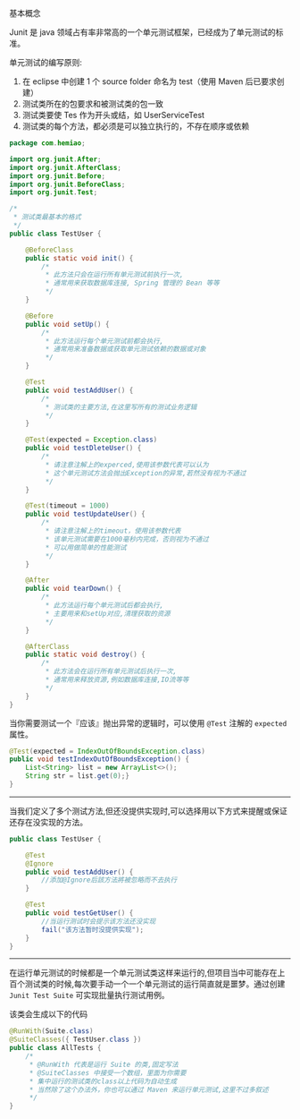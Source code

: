 <span class="title">基本概念</span>

Junit 是 java 领域占有率非常高的一个单元测试框架，已经成为了单元测试的标准。

单元测试的编写原则:

1. 在 eclipse 中创建 1 个 source folder 命名为 test（使用 Maven 后已要求创建）
2. 测试类所在的包要求和被测试类的包一致
3. 测试类要使 Tes 作为开头或结，如 UserServiceTest
4. 测试类的每个方法，都必须是可以独立执行的，不存在顺序或依赖

```java
package com.hemiao; 

import org.junit.After; 
import org.junit.AfterClass; 
import org.junit.Before;
import org.junit.BeforeClass;  
import org.junit.Test;  

/* 
 * 测试类最基本的格式  
 */
public class TestUser {  

    @BeforeClass
    public static void init() {  
        /*  
         * 此方法只会在运行所有单元测试前执行一次,   
         * 通常用来获取数据库连接, Spring 管理的 Bean 等等  
         */
    }  

    @Before
    public void setUp() {  
        /*  
         * 此方法运行每个单元测试前都会执行,   
         * 通常用来准备数据或获取单元测试依赖的数据或对象  
         */
    }  

    @Test
    public void testAddUser() {  
        /*  
         * 测试类的主要方法,在这里写所有的测试业务逻辑  
         */
    }  

    @Test(expected = Exception.class)  
    public void testDleteUser() {  
        /*  
         * 请注意注解上的experced,使用该参数代表可以认为   
         * 这个单元测试方法会抛出Exception的异常,若然没有视为不通过  
         */
    }  

    @Test(timeout = 1000)  
    public void testUpdateUser() {  
        /*  
         * 请注意注解上的timeout，使用该参数代表
         * 该单元测试需要在1000毫秒内完成，否则视为不通过
         * 可以用做简单的性能测试  
         */
    }  

    @After
    public void tearDown() {  
        /*  
         * 此方法运行每个单元测试后都会执行,   
         * 主要用来和setUp对应,清理获取的资源  
         */
    }  

    @AfterClass
    public static void destroy() {  
        /*  
         * 此方法会在运行所有单元测试后执行一次,   
         * 通常用来释放资源,例如数据库连接,IO流等等  
         */
    }  
}  
```

当你需要测试一个『应该』抛出异常的逻辑时，可以使用 `@Test` 注解的 `expected` 属性。

```java
@Test(expected = IndexOutOfBoundsException.class)
public void testIndexOutOfBoundsException() {
    List<String> list = new ArrayList<>();
    String str = list.get(0);}
}
```

---

当我们定义了多个测试方法,但还没提供实现时,可以选择用以下方式来提醒或保证还存在没实现的方法。

```java
public class TestUser {  

    @Test
    @Ignore
    public void testAddUser() {  
        //添加@Ignore后該方法將被忽略而不去执行  
    }  

    @Test
    public void testGetUser() {  
        //当运行测试时会提示该方法还没实现  
        fail("该方法暂时没提供实现");  
    }  
}  
```

---

在运行单元测试的时候都是一个单元测试类这样来运行的,但项目当中可能存在上百个测试类的时候,每次要手动一个一个单元测试的运行简直就是噩梦。通过创建 `Junit Test Suite` 可实现批量执行测试用例。

该类会生成以下的代码

```java
@RunWith(Suite.class)  
@SuiteClasses({ TestUser.class })  
public class AllTests {  
    /*  
     * @RunWith 代表是运行 Suite 的类,固定写法  
     * @SuiteClasses 中接受一个数组，里面为你需要  
     * 集中运行的测试类的class以上代码为自动生成  
     * 当然除了这个办法外，你也可以通过 Maven 来运行单元测试,这里不过多叙述  
     */
}  
```